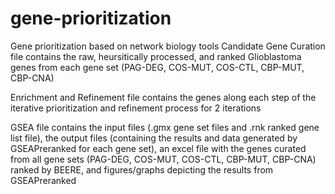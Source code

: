 # gene-prioritization
Gene prioritization based on network biology tools
Candidate Gene Curation file contains the raw, heursitically processed, and ranked Glioblastoma genes from each gene set (PAG-DEG, COS-MUT, COS-CTL, CBP-MUT, CBP-CNA)

Enrichment and Refinement file contains the genes along each step of the iterative prioritization and refinement process for 2 iterations

GSEA file contains the input files (.gmx gene set files and .rnk ranked gene list file), the output files (containing the results and data generated by GSEAPreranked for each gene set), an excel file with the genes curated from all gene sets (PAG-DEG, COS-MUT, COS-CTL, CBP-MUT, CBP-CNA) ranked by BEERE, and figures/graphs depicting the results from GSEAPreranked
